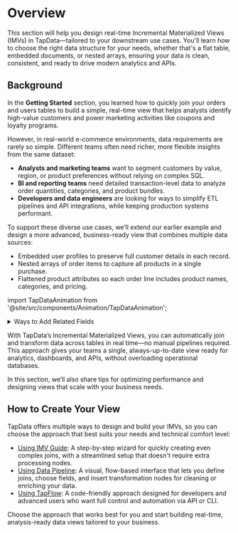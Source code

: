 # Overview

This section will help you design real-time Incremental Materialized Views (IMVs) in TapData—tailored to your downstream use cases. You'll learn how to choose the right data structure for your needs, whether that's a flat table, embedded documents, or nested arrays, ensuring your data is clean, consistent, and ready to drive modern analytics and APIs.

## Background

In the **Getting Started** section, you learned how to quickly join your orders and users tables to build a simple, real-time view that helps analysts identify high-value customers and power marketing activities like coupons and loyalty programs.

However, in real-world e-commerce environments, data requirements are rarely so simple. Different teams often need richer, more flexible insights from the same dataset:

- **Analysts and marketing teams** want to segment customers by value, region, or product preferences without relying on complex SQL.
- **BI and reporting teams** need detailed transaction-level data to analyze order quantities, categories, and product bundles.
- **Developers and data engineers** are looking for ways to simplify ETL pipelines and API integrations, while keeping production systems performant.

To support these diverse use cases, we’ll extend our earlier example and design a more advanced, business-ready view that combines multiple data sources:

- Embedded user profiles to preserve full customer details in each record.
- Nested arrays of order items to capture all products in a single purchase.
- Flattened product attributes so each order line includes product names, categories, and pricing.

import TapDataAnimation from '@site/src/components/Animation/TapDataAnimation';

<TapDataAnimation />


<details><summary>Ways to Add Related Fields</summary>

When designing your Incremental Materialized View, you can choose how data from related tables is included in your main record. TapData lets you customize this structure to match your analysis needs and downstream use cases:

- **Flatten**: Pull selected columns directly into the top level of the main table. Ideal for simple attributes you want to filter or group by (e.g., user_level, country).
- **Embedded Document**: Include all or selected fields as a nested object. Useful for preserving detailed context, such as a user profile with signup date, tier history, or calculated metrics.
- **Embedded Array**: Aggregate multiple related records as an array of objects. Perfect for one-to-many relationships like order items, each enriched with product details.

By combining these methods, you can design a single view that is analysis-ready, API-friendly, and tailored to your business questions—all without complex joins or heavy ETL processes.

</details>

With TapData’s Incremental Materialized Views, you can automatically join and transform data across tables in real time—no manual pipelines required. This approach gives your teams a single, always-up-to-date view ready for analytics, dashboards, and APIs, without overloading operational databases.

In this section, we’ll also share tips for optimizing performance and designing views that scale with your business needs.

## How to Create Your View

TapData offers multiple ways to design and build your IMVs, so you can choose the approach that best suits your needs and technical comfort level:

- [Using IMV Guide](create-views/using-imv-guide.md): A step-by-step wizard for quickly creating even complex joins, with a streamlined setup that doesn't require extra processing nodes.
- [Using Data Pipeline](create-views/using-data-pipeline-ui.md): A visual, flow-based interface that lets you define joins, choose fields, and insert transformation nodes for cleaning or enriching your data.
- [Using TapFlow](create-views/using-tapflow.md): A code-friendly approach designed for developers and advanced users who want full control and automation via API or CLI.

Choose the approach that works best for you and start building real-time, analysis-ready data views tailored to your business.
